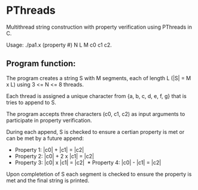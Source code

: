 # PThreads
Multithread string construction with property verification using PThreads in C.  
   
Usage: ./pa1.x (property #) N L M c0 c1 c2.  
## Program function:
The program creates a string S with M segments, each of length L (|S| = M x L) using 3 <= N <= 8 threads.  
   
Each thread is assigned a unique character from {a, b, c, d, e, f, g} that is tries to append to S.  
   
The program accepts three characters (c0, c1, c2) as input arguments to participate in property verification.  
   
During each append, S is checked to ensure a certian property is met or can be met by a future append:
  * Property 1: |c0| + |c1| = |c2|
  * Property 2: |c0| + 2 x |c1| = |c2|
  * Property 3: |c0| x |c1| = |c2|
  * Property 4: |c0| - |c1| = |c2|
   
Upon completetion of S each segment is checked to ensure the property is met and the final string is printed.   
